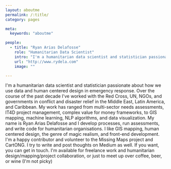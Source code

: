 ```yaml
---
layout: aboutme
permalink: /:title/
category: pages

meta:
  keywords: "aboutme"

people:
  - title: "Ryan Arias Delafosse"
    role: "Humanitarian Data Scientist"
    intro: "I'm a humanitarian data scientist and statistician passionate about how we use data and human centered design in emergency response. Over the course of the past decade I've worked with the Red Cross, UN, NGOs, and governments in conflict and disaster relief in the Middle East, Latin America, and Caribbean. My work has ranged from multi-sector needs assessments, IT4D project management, complex value for money frameworks, to GIS mapping, machine learning, NLP algorithms, and data visualization. My name is Ryan Arias Delafosse and I develop processes, run assessments, and write code for humanitarian organisations. I like GIS mapping, human centered design, the genre of magic realism, and front-end development. I'm a happy contributor and volunteer to the Missing Maps project and CartONG. I try to write and post thoughts on Medium as well. If you want, you can get in touch. I'm available for freelance work and humanitarian design/mapping/project collaboration, or just to meet up over coffee, beer, or wine (I'm not picky)"
    url: "http://www.rydela.com"
    image: ""

---
```

<p>I'm a humanitarian data scientist and statistician passionate about how we use data and human centered design in emergency response. Over the course of the past decade I've worked with the Red Cross, UN, NGOs, and governments in conflict and disaster relief in the Middle East, Latin America, and Caribbean. My work has ranged from multi-sector needs assessments, IT4D project management, complex value for money frameworks, to GIS mapping, machine learning, NLP algorithms, and data visualization. My name is Ryan Arias Delafosse and I develop processes, run assessments, and write code for humanitarian organisations. I like GIS mapping, human centered design, the genre of magic realism, and front-end development. I'm a happy contributor and volunteer to the Missing Maps project and CartONG. I try to write and post thoughts on Medium as well. If you want, you can get in touch. I'm available for freelance work and humanitarian design/mapping/project collaboration, or just to meet up over coffee, beer, or wine (I'm not picky)</p>

